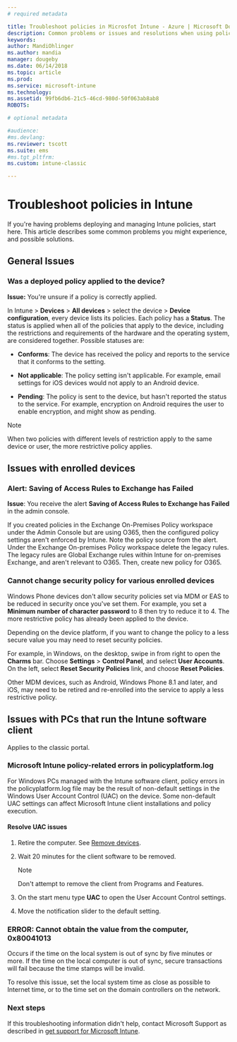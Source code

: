 ```yaml
---
# required metadata

title: Troubleshoot policies in Microsfot Intune - Azure | Microsoft Docs
description: Common problems or issues and resolutions when using policies in Microsoft Intune
keywords:
author: MandiOhlinger
ms.author: mandia
manager: dougeby
ms.date: 06/14/2018
ms.topic: article
ms.prod:
ms.service: microsoft-intune
ms.technology:
ms.assetid: 99fb6db6-21c5-46cd-980d-50f063ab8ab8
ROBOTS:

# optional metadata

#audience:
#ms.devlang:
ms.reviewer: tscott
ms.suite: ems
#ms.tgt_pltfrm:
ms.custom: intune-classic

---
```


# Troubleshoot policies in Intune

If you're having problems deploying and managing Intune policies, start here. This article describes some common problems you might experience, and possible solutions.

## General Issues

### Was a deployed policy applied to the device?
**Issue:** You're unsure if a policy is correctly applied.

In Intune > **Devices** > **All devices** > select the device > **Device configuration**, every device lists its policies. Each policy has a **Status**. The status is applied when all of the policies that apply to the device, including the restrictions and requirements of the hardware and the operating system, are considered together. Possible statuses are:

- **Conforms**: The device has received the policy and reports to the service that it conforms to the setting.

- **Not applicable**: The policy setting isn't applicable. For example, email settings for iOS devices would not apply to an Android device.

- **Pending**: The policy is sent to the device, but hasn't reported the status to the service. For example, encryption on Android requires the user to enable encryption, and might show as pending.

> [!NOTE]
> When two policies with different levels of restriction apply to the same device or user, the more restrictive policy applies.

## Issues with enrolled devices

### Alert: Saving of Access Rules to Exchange has Failed
**Issue**: You receive the alert **Saving of Access Rules to Exchange has Failed**  in the admin console.

If you  created policies in the Exchange On-Premises Policy workspace under the Admin Console but are using O365, then the configured policy settings aren't enforced by Intune. Note the policy source from the alert.  Under the Exchange On-premises Policy workspace delete the legacy rules. The legacy rules are Global Exchange rules within Intune for on-premises Exchange, and aren't relevant to O365. Then, create new policy for O365.

### Cannot change security policy for various enrolled devices
Windows Phone devices don't allow security policies set via MDM or EAS to be reduced in security once you've set them. For example, you set a **Minimum number of character password** to 8  then try to reduce it to 4. The more restrictive policy has already been applied to the device.

Depending on the device platform, if you want to change the policy  to a less secure value you may need to reset security policies.

For example, in Windows, on the desktop, swipe in from right to open the **Charms** bar. Choose **Settings** > **Control Panel**, and select **User Accounts**. On the left, select **Reset Security Policies** link, and choose **Reset Policies**.

Other MDM devices, such as Android, Windows Phone 8.1 and later, and iOS, may need to be retired and re-enrolled into the service to apply a less restrictive policy.

## Issues with PCs that run the Intune software client

Applies to the classic portal.

### Microsoft Intune policy-related errors in policyplatform.log
For Windows PCs managed with the Intune software client, policy errors in the policyplatform.log file may be the result of non-default settings in the Windows User Account Control (UAC) on the device. Some non-default UAC settings can affect Microsoft Intune client installations and policy execution.

#### Resolve UAC issues

1. Retire the computer. See [Remove devices](devices-wipe.md).

2. Wait 20 minutes for the client software to be removed.

    > [!NOTE]
    > Don't attempt to remove the client from Programs and Features.

3. On the start menu type **UAC** to open the User Account Control settings.

4. Move  the notification slider to the default setting.

### ERROR: Cannot obtain the value from the computer, 0x80041013
Occurs if the time on the local system is out of sync by five minutes or more. If the time on the local computer is out of sync, secure transactions will fail because the time stamps will be invalid.

To resolve this issue, set the local system time as close as possible to Internet time, or to the time set on the domain controllers on the network.

### Next steps
If this troubleshooting information didn't help, contact Microsoft Support as described in [get support for Microsoft Intune](get-support.md).
